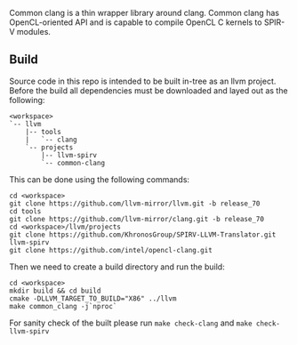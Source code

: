 Common clang is a thin wrapper library around clang. Common clang has OpenCL-oriented API and is capable to compile OpenCL C kernels to SPIR-V modules.

## Build

Source code in this repo is intended to be built in-tree as an llvm project. Before the build all dependencies must be downloaded and layed out as the following:

```
<workspace>
`-- llvm
    |-- tools
    |   `-- clang
    `-- projects
        |-- llvm-spirv 
        `-- common-clang
```
This can be done using the following commands:
```
cd <workspace>
git clone https://github.com/llvm-mirror/llvm.git -b release_70
cd tools
git clone https://github.com/llvm-mirror/clang.git -b release_70
cd <workspace>/llvm/projects
git clone https://github.com/KhronosGroup/SPIRV-LLVM-Translator.git llvm-spirv
git clone https://github.com/intel/opencl-clang.git
```

Then we need to create a build directory and run the build:
```
cd <workspace>
mkdir build && cd build
cmake -DLLVM_TARGET_TO_BUILD="X86" ../llvm
make common_clang -j`nproc`
```

For sanity check of the built please run `make check-clang` and `make check-llvm-spirv`


